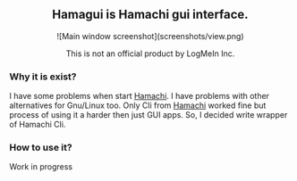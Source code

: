 <h2 align="center">
	Hamagui is <a style="text-decoration:none" href="https://www.vpn.net">Hamachi</a>  gui interface.
</h2>

 <div align="center">
![Main window screenshot](screenshots/view.png)
 </div>

<p align="center">
	This is not an official product by LogMeIn Inc.
</p>

### Why it is exist?
I have some problems when start [Hamachi](https://www.vpn.net). I have problems with other alternatives for Gnu/Linux too. Only Cli from [Hamachi](https://www.vpn.net) worked fine but process of using it a harder then just GUI apps. So, I decided write wrapper of Hamachi Cli.

### How to use it?
Work in progress
